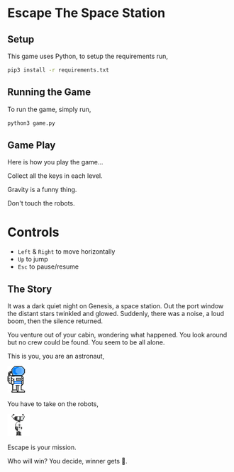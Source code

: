 # Escape The Space Station

## Setup

This game uses Python, to setup the requirements run,

```bash
pip3 install -r requirements.txt
```

## Running the Game

To run the game, simply run,

```bash
python3 game.py
```

## Game Play

Here is how you play the game...

Collect all the keys in each level.

Gravity is a funny thing.

Don't touch the robots.

# Controls

- `Left` & `Right` to move horizontally
- `Up` to jump
- `Esc` to pause/resume

## The Story

It was a dark quiet night on Genesis, a space station.  Out the port window the distant stars twinkled and glowed.  Suddenly, there was a noise, a loud boom, then the silence returned.

You venture out of your cabin, wondering what happened.  You look around but no crew could be found.  You seem to be all alone.

This is you, you are an astronaut,

![Astronaut](images/astronaut.png)

You have to take on the robots,

![Robot Enemy](images/RobotEnemy1.png)

Escape is your mission.

Who will win? You decide, winner gets 🍕.